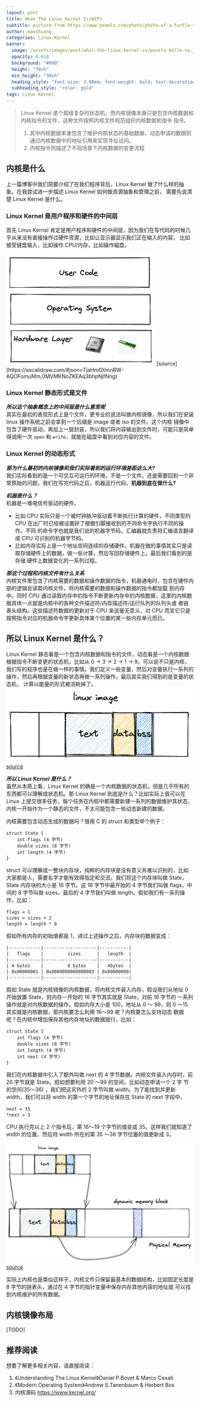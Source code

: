 ```yaml
---
layout: post
title: What The Linux Kernel Is(WIP)
subtitle: picture from https://www.pexels.com/photo/photo-of-a-turtle-swimming-underwater-847393/ 
author: maxshuang
categories: Linux-Kernel
banner:
  image: /assets/images/post/what-the-linux-kernel-is/pexels-belle-co.jpg 
  opacity: 0.618
  background: "#000"
  height: "70vh"
  min_height: "38vh"
  heading_style: "font-size: 3.00em; font-weight: bold; text-decoration: underline"
  subheading_style: "color: gold"
tags: Linux-Kernel 
---
```


> Linux Kernel 是个超级复杂的状态机，而内核镜像本身只是包含内核数据和内核指令的文件，这种文件按照内核文件规范组织内核数据和指令
> 指令。
> 1. 其中内核数据本身包含了维护内核状态的基础数据，动态申请的数据则通过内核数据中的地址引用来实现寻址访问。
> 2. 内核指令则描述了不同场景下内核数据的变更流程

## 内核是什么
上一篇博客中我们简要介绍了在我们程序背后，Linux Kernel 做了什么样的抽象。在我尝试进一步描述 Linux Kernel 如何做资源抽象和管理之前，
需要先说清楚 Linux Kernel 是什么。  

### Linux Kernel 是用户程序和硬件的中间层
首先 Linux Kernel 肯定是用户程序和硬件的中间层，因为我们在写代码的时候几乎从来没有直接操作过硬件资源，比如让显示器显示我们正在输入的内容，
比如接受键盘输入，比如操作 CPU/内存，比如操作磁盘。

<img src="/assets/images/post/what-the-linux-kernel-is/middle-layer-2022-08-13-1215.png" alt="middle-layer" style="height: 300px; width:400px;"/>
[source](https://excalidraw.com/#json=TjaHm0XmnRW-AQOFomuMm,0MVMKNoZKEAq3bhpNjfNng)  

### Linux Kernel 静态形式是文件
***所以这个抽象概念上的中间层是什么意思呢***  
其实在最初的表现形式上是个文件，更专业的说法叫做内核镜像，所以我们在安装 linux 操作系统之前会拿到一个后缀是 image 或者 iso 的文件。这个内核
镜像中包含了硬件驱动，再加上一层封装，所以我们将内容输出到文件时，可能只是简单得调用一次 `open` 和 `write`，就能在磁盘中看到对应内容的文件。

### Linux Kernel 的动态形式
***那为什么最初的内核镜像和我们实际看到的运行环境差距这么大?***  
我们实际看到的是一个可交互可运行的环境，不是一个文件。还是需要回到一个非常原始的问题，我们在写完代码之后，机器运行代码，**机器到底在做什么?**  

***机器是什么？***  
机器是一堆电信号驱动的硬件。   
* 比如 CPU 实际只是一个被时钟脉冲驱动着不断执行计算的硬件，不同类型的 CPU 在出厂时已经被设置好了根据引脚接收到的不同命令字执行不同的操作。不同
的命令字也就是我们说的机器字节码，汇编器就负责将汇编语言翻译成 CPU 可识别的机器字节码。  
* 比如内存实际上是一个地址空间连续的存储硬件。机器在做的事情其实只是读取存储硬件上的数据，做一些计算，然后写回存储硬件上。最后我们看到的是存储
硬件上数据变化的一系列过程。

***那这个过程和内核文件有什么关系***    
内核文件里包含了内核需要的数据和操作数据的指令，机器通电时，包含在硬件内部的逻辑会读取内核文件，将内核需要的数据和操作数据的指令都加载
到内存中。同时 CPU 通过读取内存中的指令不断更新内存中的内核数据，这里的内核数据具体一点就是内核中的各种文件描述符/内存描述符/运行队列的队列头或
者链表头结构。这些描述符数据的更新对于 CPU 来说毫无意义，对 CPU 而言它只是按照指令对应的机器命令字更新具体某个位置的某一些内存单元而已。

## 所以 Linux Kernel 是什么？
Linux Kernel 静态看是一个包含内核数据和指令的文件，动态看是一个内核数据根据指令不断变更的状态机，比如从 0 -> 3 -> 2 -> 1 -> 9。可以说不只是内核，
我们写的程序也是在做一样的事情。我们定义一些变量，然后对变量执行一系列的操作，然后再根据变量的新状态再做一系列操作。最后其实我们得到的是变量的状态机，
计算以能量的形式被消耗掉了。
<img src="/assets/images/post/what-the-linux-kernel-is/image-2022-08-13-1231.png" alt="kernel-image" style="height: 200px; width:500px;"/>
[source](https://excalidraw.com/#json=zEyNpBhmkQXdrrOfBG50r,BTxyEqmP9aQAJDk-crUp0w)

***所以 Linux Kernel 是什么？***  
虽然从本质上看，Linux Kernel 的确是一个内核数据的状态机，但是几乎所有的东西都可以理解成状态机。那 Linux Kernel 到底是什么？比如实际上我可以在 Linux 
上提交很多任务，每个任务在内核中都需要新建一系列的数据维护其状态，内核一开始作为一个静态的文件，不太可能包含一些动态新建的数据。

内核需要包含动态生成的数据吗？借用 C 的 struct 和类型举个例子：
```
struct State {
    int flags (4 字节)
    double sizes (8 字节)
    int length (4 字节)
}
```
struct 可以理解成一整块内存块，纯粹的内存块是没有意义并难以识别的，比如大家都是人，需要名字才能有效得指定和交流。我们将这个内存块叫做 State，State 
内存块的大小是 16 字节。这 16 字节中最开始的 4 字节我们叫做 flags，中间的 8 字节叫做 sizes，最后的 4 字节我们叫做 length。假如我们有一系列操作，比如：
```
flags = 1
sizes = sizes + 2
length = length * 8
```
假如所有内存的初始值都是 1，进过上述操作之后，内存块的数据变成：
```
|------------|--------------------|-----------|
|   flags    |         sizes      |   length  |
|------------|--------------------|-----------|
| 4 bytes    |         8 bytes    |   4bytes  |
| 0x00000001 | 0x0000000000000003 | 0x00000008|
|------------|--------------------|-----------|
```
假如 State 就是内核镜像的内核数据，将内核文件装入内存，假设我们从地址 0 开始放置 State，则内存一开始的 16 字节其实就是 State，对前 16 字节的
一系列操作就是对内核数据的操作。假如内存大小是 100，地址从 0 ～ 99，则 0 ～15 其实就是内核数据，那内核要怎么利用 16～99 呢？内核要怎么支持动态
数据呢？在内核中增加保存其他内存地址的数据就行，比如：
```
struct State {
    int flags (4 字节)
    double sizes (8 字节)
    int length (4 字节)
    int next (4 字节)
}
```
我们在内核数据中引入了额外叫做 next 的 4 字节数据。内核文件装入内存时，前 20 字节就是 State。假如想要利用 20 ～99 的空间，比如动态申请一个 2 字
节的空间(35～36) ，我们把这另外的 2 字节叫做 width。为了能找到并更新 width，我们可以将 width 的第一个字节的地址保存在 State 的 next 字段中，
```
next = 35
*next = 3
```
CPU 执行完以上 2 个指令后，第 16～19 个字节的值变成 35。这样我们就知道了 width 的位置，然后将 width 所在的第 35 ～36 字节位置的值更新成 3。

![dynamic-block](/assets/images/post/what-the-linux-kernel-is/dynamic-memory-2022-08-13-1231.png)
[source](https://excalidraw.com/#json=044ek0ZE4qenSMhe7saPy,anNYKODBmZZHnuwNxJy62w)

实际上内核也是类似这样子，内核文件只保留最基本的数据结构，比如固定长度是 8 字节的链表头，通过在 4 字节的指针变量中保存内存其他内容的地址就
可以找到内核维护的所有数据。

## 内核镜像布局
[TODO]

## 推荐阅读
想要了解更多相关内容，请直接阅读：  
1. 《Understanding The Linux Kernel》Daniel P.Bovet & Marco Cesati  
2. 《Modern Operating System》Andrew S.Tanenbaum & Herbert Bos
3.  内核源码 https://www.kernel.org/
